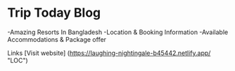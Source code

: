 # Trip Today Blog
-Amazing Resorts In Bangladesh
-Location & Booking Information
-Available Accommodations & Package offer

Links
[Visit website] (https://laughing-nightingale-b45442.netlify.app/ "LOC")

